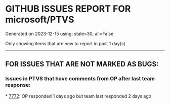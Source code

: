 
# GITHUB ISSUES REPORT FOR microsoft/PTVS


Generated on 2023-12-15 using: stale=30, all=False


Only showing items that are new to report in past 1 day(s)


---

## FOR ISSUES THAT ARE NOT MARKED AS BUGS:


### Issues in PTVS that have comments from OP after last team response:


\* [7772](https://github.com/microsoft/PTVS/issues/7772 "application won't download"): OP responded 1 days ago but team last responded 2 days ago

